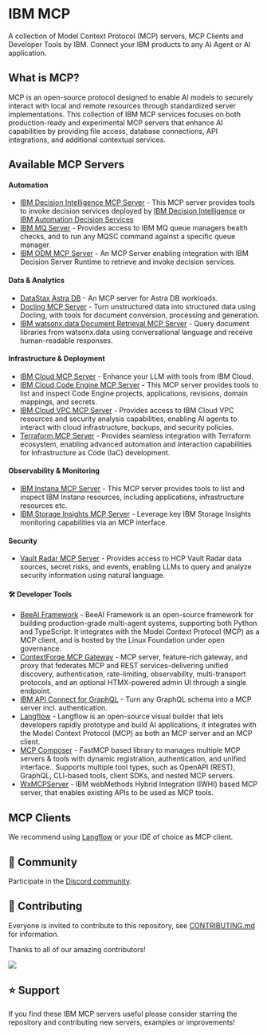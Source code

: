 # IBM MCP

A collection of Model Context Protocol (MCP) servers, MCP Clients and Developer Tools by IBM. Connect your IBM products to any AI Agent or AI application.

## What is MCP?

MCP is an open-source protocol designed to enable AI models to securely interact with local and remote resources through standardized server implementations. This collection of IBM MCP services focuses on both production-ready and experimental MCP servers that enhance AI capabilities by providing file access, database connections, API integrations, and additional contextual services.

## Available MCP Servers

#### Automation

- [IBM Decision Intelligence MCP Server](https://github.com/DecisionsDev/decision-intelligence-mcp-server) - This MCP server provides tools to invoke decision services deployed by [IBM Decision Intelligence](https://www.ibm.com/products/decision-intelligence) or [IBM Automation Decision Services](https://www.ibm.com/products/automation-decision-services)
- [IBM MQ Server](https://github.com/ibm-messaging/mq-mcp-server) - Provides access to IBM MQ queue managers health checks, and to run any MQSC command against a specific queue manager.
- [IBM ODM MCP Server](https://github.com/DecisionsDev/decision-mcp-server) - An MCP Server enabling integration with IBM Decision Server Runtime to retrieve and invoke decision services.

#### Data & Analytics

- [DataStax Astra DB](https://github.com/datastax/astra-db-mcp) - An MCP server for Astra DB workloads.
- [Docling MCP Server](https://github.com/docling-project/docling-mcp) - Turn unstructured data into structured data using Docling, with tools for document conversion, processing and generation.
- [IBM watsonx.data Document Retrieval MCP Server](https://github.com/IBM/ibm-watsonxdata-dl-retrieval-mcp-server) - Query document libraries from watsonx.data using conversational language and receive human-readable responses.
  
#### Infrastructure & Deployment

- [IBM Cloud MCP Server](https://ibm-cloud.github.io/mcp/) - Enhance your LLM with tools from IBM Cloud.
- [IBM Cloud Code Engine MCP Server](https://github.com/greyhoundforty/code-engine-mcp) - This MCP server provides tools to list and inspect Code Engine projects, applications, revisions, domain mappings, and secrets. 
- [IBM Cloud VPC MCP Server](https://github.com/greyhoundforty/ibmcloud-vpc-mcp) - Provides access to IBM Cloud VPC resources and security analysis capabilities, enabling AI agents to interact with cloud infrastructure, backups, and security policies.
- [Terraform MCP Server](https://github.com/hashicorp/terraform-mcp-server) - Provides seamless integration with Terraform ecosystem, enabling advanced automation and interaction capabilities for Infrastructure as Code (IaC) development.

#### Observability & Monitoring

- [IBM Instana MCP Server](https://github.com/instana/mcp-instana) - This MCP server provides tools to list and inspect IBM Instana resources, including applications, infrastructure resources etc.
- [IBM Storage Insights MCP Server](https://github.com/IBM/ibm-storageinsights-mcpserver) - Leverage key IBM Storage Insights monitoring capabilities via an MCP interface.

#### Security

- [Vault Radar MCP Server](https://developer.hashicorp.com/hcp/docs/vault-radar/mcp-server/overview) - Provides access to HCP Vault Radar data sources, secret risks, and events, enabling LLMs to query and analyze security information using natural language.

#### 🛠️ Developer Tools

- [BeeAI Framework](https://framework.beeai.dev/integrations/mcp) - BeeAI Framework is an open-source framework for building production-grade multi-agent systems, supporting both Python and TypeScript. It integrates with the Model Context Protocol (MCP) as a MCP client, and is hosted by the Linux Foundation under open governance.
- [ContextForge MCP Gateway](https://github.com/IBM/mcp-context-forge) - MCP server, feature-rich gateway, and proxy that federates MCP and REST services-delivering unified discovery, authentication, rate-limiting, observability, multi-transport protocols, and an optional HTMX-powered admin UI through a single endpoint.
- [IBM API Connect for GraphQL](https://www.ibm.com/docs/en/api-connect-graphql/saas?topic=directives-directive-tool) - Turn any GraphQL schema into a MCP server incl. authentication.
- [Langflow](https://github.com/langflow-ai/langflow) - Langflow is an open-source visual builder that lets developers rapidly prototype and build AI applications, it integrates with the Model Context Protocol (MCP) as both an MCP server and an MCP client.
- [MCP Composer](https://pypi.org/project/mcp-composer/) - FastMCP based library to manages multiple MCP servers & tools with dynamic registration, authentication, and unified interface.. Supports multiple tool types, such as OpenAPI (REST), GraphQL, CLI-based tools, client SDKs, and nested MCP servers.
- [WxMCPServer](https://github.com/IBM/WxMCPServer) - IBM webMethods Hybrid Integration (IWHI) based MCP server, that enables existing APIs to be used as MCP tools.

## MCP Clients

We recommend using [Langflow](https://github.com/langflow-ai/langflow) or your IDE of choice as MCP client.

## 💬 Community

Participate in the [Discord community](https://discord.com/invite/NzCQQWm7Xs).

## 🤝 Contributing

Everyone is invited to contribute to this repository, see [CONTRIBUTING.md](./CONTRIBUTING.md) for information.

Thanks to all of our amazing contributors!

<a href="https://github.com/ibm/mcp/graphs/contributors">
  <img src="https://contrib.rocks/image?repo=ibm/mcp" />
</a>

## ⭐ Support

If you find these IBM MCP servers useful please consider starring the repository and contributing new servers, examples or improvements!

